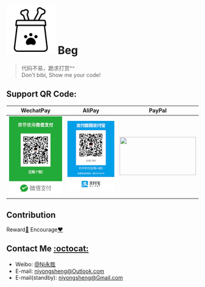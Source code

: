 ![(logo)](https://github.com/niyongsheng/niyongsheng.github.io/blob/master/Beg/BLogo.png)
Beg
===

> 代码不易，跪求打赏^^\
> Don't bibi, Show me your code!

## <a id="Support_QR_Code:"></a>Support QR Code:
WechatPay | AliPay | PayPal
------------ | ------------- | -------------
<img src="https://github.com/niyongsheng/niyongsheng.github.io/blob/master/Beg/IMG_0885.JPG"> | <img src="https://github.com/niyongsheng/niyongsheng.github.io/blob/master/Beg/IMG_0886.jpeg"> | <img src="https://github.com/niyongsheng/NYSTK/blob/master/toy.png?raw=true" width="200" height="100">

## Contribution
Reward[:lollipop:](https://github.com/niyongsheng/niyongsheng.github.io/blob/master/Beg/README.md)  Encourage[:heart:](https://github.com/niyongsheng?tab=followers)

## Contact Me [:octocat:](https://niyongsheng.github.io)
* Weibo: [@Ni永胜](https://weibo.com/u/2198015423)
* E-mail: niyongsheng@Outlook.com
* E-mail(standby): niyongsheng@Gmail.com
